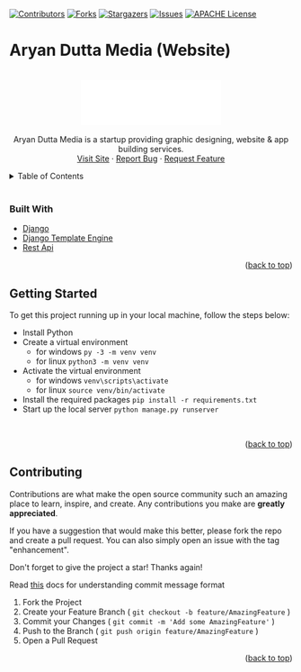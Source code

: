 [![Contributors][contributors-shield]][contributors-url]
[![Forks][forks-shield]][forks-url]
[![Stargazers][stars-shield]][stars-url]
[![Issues][issues-shield]][issues-url]
[![APACHE License][license-shield]][license-url]

# Aryan Dutta Media (Website)

<!-- LOGO -->
<br />
<div align="center">
  <a href="https://github.com/Aryan-Dutta-Media/official-deployed">
    <img src="staticfiles/assets/compress/arlogo-min.png" alt="Aryan Dutta Media" width="250" height="80">
  </a>

  <p align="center">
    Aryan Dutta Media is a startup providing graphic designing, website & app building services.
    <br/>
    <a href="https://aryan-dutta-media-official.herokuapp.com/">Visit Site</a>
    ·
    <a href=https://github.com/Aryan-Dutta-Media/official-deployed/issues>Report Bug</a>
    ·
    <a href=https://github.com/Aryan-Dutta-Media/official-deployed/issues>Request Feature</a>
  </p>
</div>

<!-- TABLE OF CONTENTS -->
<details>
  <summary>Table of Contents</summary>
  <ol>
    <li>
      <a href="#built-with">Built With</a>
    </li>
    <li>
      <a href="#getting-started">Getting Started</a>
    </li>
    <li><a href="#contributing">Contributing</a></li>
  </ol>
</details>
<br/>

### Built With
* [Django](https://www.djangoproject.com/)
* [Django Template Engine](https://www.djangoproject.com/)
* [Rest Api](https://www.redhat.com/en/topics/api/what-is-a-rest-api)

<p align="right">(<a href="#top">back to top</a>)</p>


<!-- GETTING STARTED -->

## Getting Started

To get this project running up in your local machine, follow the steps below:

* Install Python
* Create a virtual environment 
  - for windows `py -3 -m venv venv`
  - for linux `python3 -m venv venv`
* Activate the virtual environment
  - for windows `venv\scripts\activate`
  - for linux `source venv/bin/activate`
* Install the required packages `pip install -r requirements.txt`
* Start up the local server `python manage.py runserver`
  
<br/>
<p align="right">(<a href="#top">back to top</a>)</p>

<!-- CONTRIBUTING -->
## Contributing

Contributions are what make the open source community such an amazing place to learn, inspire, and create. Any contributions you make are **greatly appreciated**.

If you have a suggestion that would make this better, please fork the repo and create a pull request. You can also simply open an issue with the tag "enhancement".

Don't forget to give the project a star! Thanks again!

Read [this](https://gist.github.com/brianclements/841ea7bffdb01346392c) docs for understanding commit message format

1. Fork the Project
2. Create your Feature Branch ( `git checkout -b feature/AmazingFeature` )
3. Commit your Changes ( `git commit -m 'Add some AmazingFeature'` )
4. Push to the Branch ( `git push origin feature/AmazingFeature` )
5. Open a Pull Request

<p align="right">(<a href="#top">back to top</a>)</p>

[contributors-shield]: https://img.shields.io/github/contributors/Aryan-Dutta-Media/official-deployed.svg?style=for-the-badge
[contributors-url]: https://github.com/Aryan-Dutta-Media/official-deployed/graphs/contributors
[forks-shield]: https://img.shields.io/github/forks/Aryan-Dutta-Media/official-deployed.svg?style=for-the-badge
[forks-url]: https://github.com/Aryan-Dutta-Media/official-deployed/network/members
[stars-shield]: https://img.shields.io/github/stars/Aryan-Dutta-Media/official-deployed.svg?style=for-the-badge
[stars-url]: https://github.com/Aryan-Dutta-Media/official-deployed/stargazers
[issues-shield]: https://img.shields.io/github/issues/Aryan-Dutta-Media/official-deployed.svg?style=for-the-badge
[issues-url]: https://github.com/Aryan-Dutta-Media/official-deployed/issues
[license-shield]: https://img.shields.io/github/license/Aryan-Dutta-Media/official-deployed.svg?style=for-the-badge
[license-url]: https://github.com/Aryan-Dutta-Media/official-deployed/blob/master/LICENSE